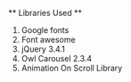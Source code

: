 ** Libraries Used **
1. Google fonts
2. Font awesome
3. jQuery 3.4.1
4. Owl Carousel 2.3.4
5. Animation On Scroll Library
